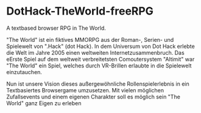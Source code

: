 # DotHack-TheWorld-freeRPG
A textbased browser RPG in The World.

"The World" ist ein fiktives MMORPG aus der Roman-, Serien- und Spielewelt von ".Hack" (dot Hack).
In dem Universum von Dot Hack erlebte die Welt im Jahre 2005 einen weltweiten Internetzusammenbruch. Das eErste Spiel auf dem weltweit verbreitetsten Comoutersystem "Altimit" war "The World" ein Spiel, welches durch VR-Brillen erlaubte in die Spielewelt einzutauchen.

Nun ist unsere Vision dieses außergewöhnliche Rollenspielerlebnis in ein Textbasiertes Browsergame umzusetzen. Mit vielen möglichen Zufallsevents und einem eigenen Charakter soll es möglich sein "The World" ganz Eigen zu erleben
